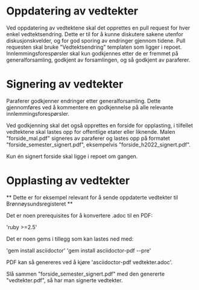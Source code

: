# Oppdatering av vedtekter

Ved oppdatering av vedtektene skal det opprettes en pull request for hver enkel vedtektsendring. Dette er til for å kunne diskutere sakene utenfor diskusjonskvelder, og for god sporing av endringer gjennom tidene. Pull requesten skal bruke "Vedtektsendring" templaten som ligger i repoet. Innlemmingsforespørsler skal kun godkjennes etter de er fremmet på generalforsamling, godkjent av forsamlingen, og så godkjent av paraferer.

# Signering av vedtekter

Paraferer godkjenner endringer etter generalforsamling. Dette gjennomføres ved å kommentere en godkjennelse på alle relevante innlemmingsforespørsler.

Ved godkjenning skal det også opprettes en forside for opplasting, i tilfellet vedtektene skal lastes opp for offentlige etater eller liknende. Malen "forside_mal.pdf" signeres av paraferer og lastes opp på formatet "forside_semester_signert.pdf", eksempelvis "forside_h2022_signert.pdf".

Kun én signert forside skal ligge i repoet om gangen.

# Opplasting av vedtekter

** Dette er for eksempel relevant for å sende oppdaterte vedtekter til Brønnøysundsregisteret **

Det er noen prerequisites for å konvertere .adoc til en PDF:

'ruby >=2.5'

Det er noen gems i tillegg som kan lastes ned med:

'gem install asciidoctor'
'gem install asciidoctor-pdf --pre'

PDF kan så genereres ved å kjøre 'asciidoctor-pdf vedtekter.adoc'.

Slå sammen "forside_semester_signert.pdf" med den genererte "vedtekter.pdf", så har man signerte vedtekter.

